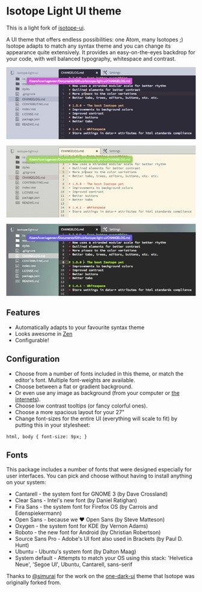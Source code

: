 # Isotope Light UI theme

This is a light fork of [isotope-ui](https://atom.io/themes/isotope-ui).

A UI theme that offers endless possibilities: one Atom, many Isotopes ;) Isotope adapts to match any syntax theme and you can change its appearance quite extensively. It provides an easy-on-the-eyes backdrop for your code, with well balanced typography, whitespace and contrast.

![flat background](https://github.com/braver/isotope-light-ui/raw/master/resources/images/flat.png)

![gradient background](https://github.com/braver/isotope-light-ui/raw/master/resources/images/gradient.png)

![image background](https://github.com/braver/isotope-light-ui/raw/master/resources/images/image.png)

## Features

- Automatically adapts to your favourite syntax theme
- Looks awesome in [Zen](https://atom.io/packages/Zen)
- Configurable!


## Configuration

- Choose from a number of fonts included in this theme, or match the editor's font. Multiple font-weights are available.
- Choose between a flat or gradient background.
- Or even use any image as background (from your computer or [the internets](http://hubblesite.org)).
- Choose low contrast tooltips (or fancy colorful ones).
- Choose a more spacious layout for your 27"
- Change font-sizes for the entire UI (everything will scale to fit) by putting this in your stylesheet:

```
html, body { font-size: 9px; }
```


## Fonts

This package includes a number of fonts that were designed especially for user interfaces. You can pick and choose without having to install anything on your system:

- Cantarell - the system font for GNOME 3 (by Dave Crossland)
- Clear Sans - Intel's new font (by Daniel Ratighan)
- Fira Sans - the system font for Firefox OS (by Carrois and Edenspiekermann)
- Open Sans - because we ♥ Open Sans (by Steve Matteson)
- Oxygen - the system font for KDE (by Vernon Adams)
- Roboto - the new font for Android (by Christian Robertson)
- Source Sans Pro - Adobe's UI font also used in Brackets (by Paul D. Hunt)
- Ubuntu - Ubuntu's system font (by Dalton Maag)
- System default - Attempts to match your OS using this stack: 'Helvetica Neue', 'Segoe UI', Ubuntu, Cantarell, sans-serif


Thanks to [@simurai](https://github.com/simurai) for the work on the [one-dark-ui](https://github.com/atom/one-dark-ui) theme that Isotope was originally forked from.

